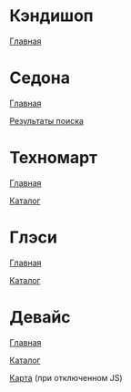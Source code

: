 # Кэндишоп

<a href="https://maximryabov22011988.github.io/portfolio/candyshop/index.html" target="_blank">Главная</a>


# Седона

<a href="https://maximryabov22011988.github.io/portfolio/sedona/index.html" target="_blank">Главная</a>

<a href="https://maximryabov22011988.github.io/portfolio/sedona/searching-results.html" target="_blank">Результаты поиска</a>


# Техномарт

<a href="https://maximryabov22011988.github.io/portfolio/technomart/index.html" target="_blank">Главная</a>

<a href="https://maximryabov22011988.github.io/portfolio/technomart/catalog.html" target="_blank">Каталог</a>


# Глэси

<a href="https://maximryabov22011988.github.io/portfolio/gllacy/index.html" target="_blank">Главная</a>

<a href="https://maximryabov22011988.github.io/portfolio/gllacy/cream-ice-cream.html" target="_blank">Каталог</a>


# Девайс

<a href="https://maximryabov22011988.github.io/portfolio/device/index.html" target="_blank">Главная</a>

<a href="https://maximryabov22011988.github.io/portfolio/device/catalog.html" target="_blank">Каталог</a>

<span><a href="https://maximryabov22011988.github.io/portfolio/device/map.html" target="_blank">Карта</a> (при отключенном JS)</span>
